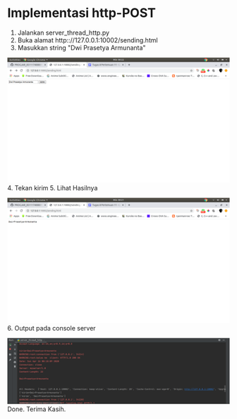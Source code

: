# Implementasi http-POST

1. Jalankan server_thread_http.py
2. Buka alamat http:://127.0.0.1:10002/sending.html
3. Masukkan string "Dwi Prasetya Armunanta"

![enter image description here](https://raw.githubusercontent.com/Armunz/PROGJAR_05111740000025/master/tugas8/hasil/input%20string.png)
4. Tekan kirim
5. Lihat Hasilnya

![enter image description here](https://raw.githubusercontent.com/Armunz/PROGJAR_05111740000025/master/tugas8/hasil/hasil.png)
6. Output pada console server

![enter image description here](https://raw.githubusercontent.com/Armunz/PROGJAR_05111740000025/master/tugas8/hasil/output%20di%20console%20server.png)
Done. Terima Kasih.

